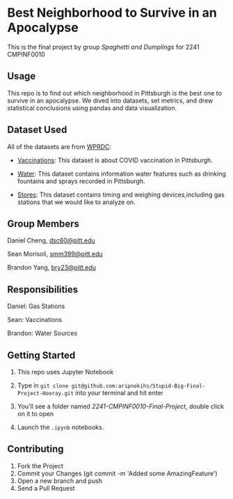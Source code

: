 # Best Neighborhood to Survive in an Apocalypse

This is the final project by group *Spaghetti and Dumplings* for 2241 CMPINF0010

## Usage

This repo is to find out which neighborhood in Pittsburgh is the best one to survive in an apocalypse. We dived into datasets, set metrics, and drew statistical conclusions using pandas and data visualization.

## Dataset Used

All of the datasets are from [WPRDC](https://data.wprdc.org/dataset/):

* [Vaccinations](https://data.wprdc.org/dataset/allegheny-county-covid-19-vaccinations): This dataset is about COVID vaccination in Pittsburgh. 

* [Water](https://data.wprdc.org/dataset/city-water-features): This dataset contains information water features such as drinking fountains and sprays recorded in Pittsburgh.

* [Stores](https://data.wprdc.org/dataset/allegheny-county-weights-and-measures-inspections/resource/bac0a05c-71b5-4634-96b9-10cc8a20102d): This dataset contains timing and weighing devices,including gas stations that we would like to analyze on.  
 
## Group Members

Daniel Cheng, dsc60@pitt.edu

Sean Morisoli, smm399@pitt.edu

Brandon Yang, bry23@pitt.edu

## Responsibilities 

Daniel: Gas Stations

Sean: Vaccinations

Brandon: Water Sources

## Getting Started

1. This repo uses Jupyter Notebook

2. Type in `git clone git@github.com:aripnokihs/Stupid-Big-Final-Project-Hooray.git` into your terminal and hit enter

3. You'll see a folder named *2241-CMPINF0010-Final-Project*, double click on it to open

4. Launch the `.ipynb` notebooks.

## Contributing

1. Fork the Project
2. Commit your Changes (git commit -m 'Added some AmazingFeature')
3. Open a new branch and push
4. Send a Pull Request
